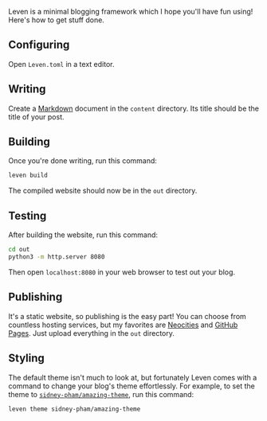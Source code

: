 Leven is a minimal blogging framework which I hope you'll have fun using! Here's how to get stuff done.

## Configuring

Open `Leven.toml` in a text editor.

## Writing

Create a [Markdown](http://commonmark.org/help) document in the `content` directory. Its title should be the title of your post.

## Building

Once you're done writing, run this command:

```sh
leven build
```

The compiled website should now be in the `out` directory.

## Testing

After building the website, run this command:

```sh
cd out
python3 -m http.server 8080
```

Then open `localhost:8080` in your web browser to test out your blog.

## Publishing

It's a static website, so publishing is the easy part! You can choose from countless hosting services, but my favorites are [Neocities](https://neocities.org) and [GitHub Pages](https://pages.github.com). Just upload everything in the `out` directory.

## Styling

The default theme isn't much to look at, but fortunately Leven comes with a command to change your blog's theme effortlessly. For example, to set the theme to [`sidney-pham/amazing-theme`](https://github.com/sidney-pham/amazing-theme), run this command:

```sh
leven theme sidney-pham/amazing-theme
```
